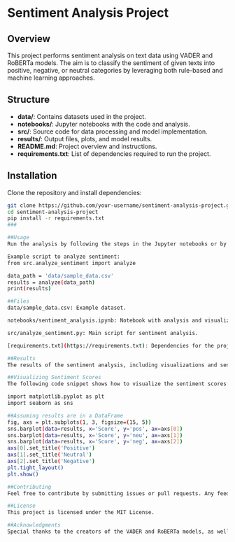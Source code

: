 # Sentiment Analysis Project

## Overview
This project performs sentiment analysis on text data using VADER and RoBERTa models. The aim is to classify the sentiment of given texts into positive, negative, or neutral categories by leveraging both rule-based and machine learning approaches.

## Structure
- **data/**: Contains datasets used in the project.
- **notebooks/**: Jupyter notebooks with the code and analysis.
- **src/**: Source code for data processing and model implementation.
- **results/**: Output files, plots, and model results.
- **README.md**: Project overview and instructions.
- **requirements.txt**: List of dependencies required to run the project.

## Installation
Clone the repository and install dependencies:
```bash
git clone https://github.com/your-username/sentiment-analysis-project.git
cd sentiment-analysis-project
pip install -r requirements.txt
###

##Usage
Run the analysis by following the steps in the Jupyter notebooks or by executing the scripts in the src directory.

Example script to analyze sentiment:
from src.analyze_sentiment import analyze

data_path = 'data/sample_data.csv'
results = analyze(data_path)
print(results)

##Files
data/sample_data.csv: Example dataset.

notebooks/sentiment_analysis.ipynb: Notebook with analysis and visualizations.

src/analyze_sentiment.py: Main script for sentiment analysis.

[requirements.txt](https://requirements.txt): Dependencies for the project.

##Results
The results of the sentiment analysis, including visualizations and sentiment scores, can be found in the results/ directory.

##Visualizing Sentiment Scores
The following code snippet shows how to visualize the sentiment scores:

import matplotlib.pyplot as plt
import seaborn as sns

##Assuming results are in a DataFrame
fig, axs = plt.subplots(1, 3, figsize=(15, 5))
sns.barplot(data=results, x='Score', y='pos', ax=axs[0])
sns.barplot(data=results, x='Score', y='neu', ax=axs[1])
sns.barplot(data=results, x='Score', y='neg', ax=axs[2])
axs[0].set_title('Positive')
axs[1].set_title('Neutral')
axs[2].set_title('Negative')
plt.tight_layout()
plt.show()

##Contributing
Feel free to contribute by submitting issues or pull requests. Any feedback is welcome!

##License
This project is licensed under the MIT License.

##Acknowledgments
Special thanks to the creators of the VADER and RoBERTa models, as well as the contributors to the transformers library.
